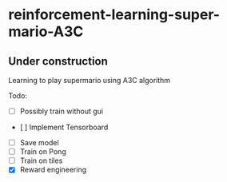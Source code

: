 # reinforcement-learning-super-mario-A3C
## Under construction
Learning to play supermario using A3C algorithm

Todo:
- [ ] Possibly train without gui
- [ ] Implement Tensorboard
- [ ] Save model
- [ ] Train on Pong
- [ ] Train on tiles
- [X] Reward engineering
